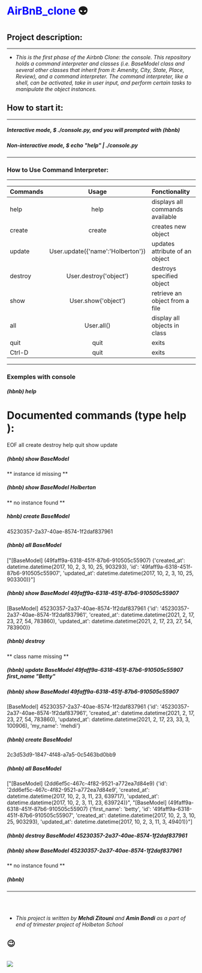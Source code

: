 # <font color="blue"> AirBnB_clone </font>:alien:
## Project description:

******

* *This is the first phase of the Airbnb Clone: the console. This repository holds a command interpreter and classes (i.e. BaseModel class and several other classes that inherit from it: Amenity, City, State, Place, Review), and a command interpreter. The command interpreter, like a shell, can be activated, take in user input, and perform certain tasks to manipulate the object instances.*


## How to start it:
******
##### Interactive mode, $ ./console.py, and you will prompted with (hbnb)
##### Non-interactive mode, $ echo "help" | ./console.py
******

### How to Use Command Interpreter:
******

|   Commands  |           Usage                |      Fonctionality               |
| ----------- |:------------------------------:|:--------------------------------|
| help        | help                           | displays all commands available  |
| create      | create <class>                 | creates new object               |
| update      |User.update({'name':'Holberton'})|updates attribute of an object	  |
| destroy     |User.destroy('object')          | destroys specified object        |
| show        | User.show('object')            | retrieve an object from a file   |
| all         | User.all()                     | display all objects in class     |
| quit        | quit                           | exits                            |
| Ctrl-D      | quit                           | exits                            |

******
### Exemples with console

##### (hbnb) help
Documented commands (type help <topic>):
========================================
EOF  all  create  destroy  help  quit  show  update

##### (hbnb) show BaseModel
** instance id missing **
##### (hbnb) show BaseModel Holberton
** no instance found **
##### hbnb) create BaseModel
45230357-2a37-40ae-8574-1f2daf837961
##### (hbnb) all BaseModel
["[BaseModel] (49faff9a-6318-451f-87b6-910505c55907) {'created_at': datetime.datetime(2017, 10, 2, 3, 10, 25, 903293), 'id': '49faff9a-6318-451f-87b6-910505c55907', 'updated_at': datetime.datetime(2017, 10, 2, 3, 10, 25, 903300)}"]
##### (hbnb) show BaseModel 49faff9a-6318-451f-87b6-910505c55907
[BaseModel] 45230357-2a37-40ae-8574-1f2daf837961 {'id': '45230357-2a37-40ae-8574-1f2daf837961', 'created_at': datetime.datetime(2021, 2, 17, 23, 27, 54, 783860), 'updated_at': datetime.datetime(2021, 2, 17, 23, 27, 54, 783900)}

##### (hbnb) destroy
** class name missing **
##### (hbnb) update BaseModel 49faff9a-6318-451f-87b6-910505c55907 first_name "Betty"
##### (hbnb) show BaseModel 49faff9a-6318-451f-87b6-910505c55907
[BaseModel] 45230357-2a37-40ae-8574-1f2daf837961 {'id': '45230357-2a37-40ae-8574-1f2daf837961', 'created_at': datetime.datetime(2021, 2, 17, 23, 27, 54, 783860), 'updated_at': datetime.datetime(2021, 2, 17, 23, 33, 3, 100906), 'my_name': 'mehdi'}
##### (hbnb) create BaseModel
2c3d53d9-1847-4f48-a7a5-0c5463bd0bb9
##### (hbnb) all BaseModel
["[BaseModel] (2dd6ef5c-467c-4f82-9521-a772ea7d84e9) {'id': '2dd6ef5c-467c-4f82-9521-a772ea7d84e9', 'created_at': datetime.datetime(2017, 10, 2, 3, 11, 23, 639717), 'updated_at': datetime.datetime(2017, 10, 2, 3, 11, 23, 639724)}", "[BaseModel] (49faff9a-6318-451f-87b6-910505c55907) {'first_name': 'betty', 'id': '49faff9a-6318-451f-87b6-910505c55907', 'created_at': datetime.datetime(2017, 10, 2, 3, 10, 25, 903293), 'updated_at': datetime.datetime(2017, 10, 2, 3, 11, 3, 49401)}"] 
##### (hbnb) destroy BaseModel 45230357-2a37-40ae-8574-1f2daf837961
##### (hbnb) show BaseModel 45230357-2a37-40ae-8574-1f2daf837961
** no instance found **
##### (hbnb)

******
<br>
<br>

* *This project is written by **Mehdi Zitouni** and **Amin Bondi** as a part of end of trimester project of Holbeton School* 
## :wink:
<br>
<img src="https://www.holbertonschool.com/holberton-logo.png">


